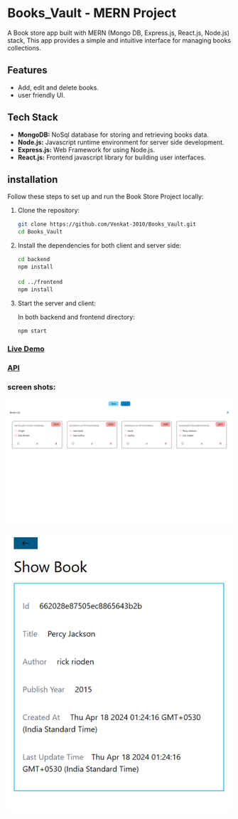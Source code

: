 # Books_Vault - MERN Project

 A Book store app built with MERN (Mongo DB, Express.js, React.js, Node.js) stack, This app provides a simple and intuitive interface for managing books collections.

 ## Features

- Add, edit and delete books.
- user friendly UI.

## Tech Stack

- **MongoDB:** NoSql database for storing and retrieving books data.
- **Node.js:** Javascript runtime environment for server side development.
- **Express.js:** Web Framework for using Node.js.
- **React.js:** Frontend javascript library for building user interfaces.

## installation

Follow these steps to set up and run the Book Store Project locally:

1. Clone the repository:  

    ````bash
    git clone https://github.com/Venkat-3010/Books_Vault.git
    cd Books_Vault
    ````

2. Install the dependencies for both client and server side:

    ````bash
    cd backend
    npm install

    cd ../frontend
    npm install
    ````
3. Start the server and client:

    In both backend and frontend directory:

    ````bash
    npm start
    ````

### [Live Demo ](https://books-vault.vercel.app/)
### [API ](https://books-vault.onrender.com)

### screen shots:

![image](https://github.com/Venkat-3010/Books_Vault/blob/main/frontend/src/assets/Screenshot%202024-04-18%20012452.png)

![image](https://github.com/Venkat-3010/Books_Vault/blob/main/frontend/src/assets/Screenshot%202024-04-18%20012541.png)
